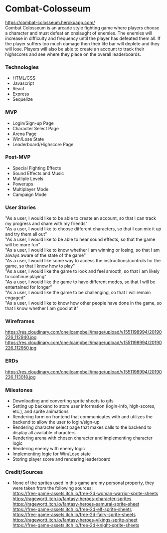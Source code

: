 # Combat-Colosseum
https://combat-colosseum.herokuapp.com/ \
Combat Colosseum is an arcade style fighting game where players choose a character and must defeat an onslaught of enemies. The enemies will increase in difficulty and frequency until the player has defeated them all. If the player suffers too much damage then their life bar will deplete and they will lose. Players will also be able to create an account to track their highscores and see where they place on the overall leaderboards.

### Technologies

- HTML/CSS
- Javascript
- React
- Express
- Sequelize

### MVP

- Login/Sign-up Page
- Character Select Page
- Arena Page
- Win/Lose State
- Leaderboard/Highscore Page

### Post-MVP

- Special Fighting Effects
- Sound Effects and Music
- Mutliple Levels
- Powerups
- Multiplayer Mode
- Campaign Mode

### User Stories

"As a user, I would like to be able to create an account, so that I can track my progress and share with my friends" \
"As a user, I would like to choose different characters, so that I can mix it up and try them all out" \
"As a user, I would like to be able to hear sound effects, so that the game will be more fun" \
"As a user, I would like to know whether I am winning or losing, so that I am always aware of the state of the game" \
"As a user, I would like some way to access the instructions/controls for the game, so that I know how to play" \
"As a user, I would like the game to look and feel smooth, so that I am likely to continue playing" \
"As a user, I would like the game to have different modes, so that I will be entertained for longer" \
"As a user, I would like the game to be challenging, so that I will remain engaged" \
"As a user, I would like to know how other people have done in the game, so that I know whether I am good at it" 

### Wireframes
https://res.cloudinary.com/oneilcampbell/image/upload/v1551198994/20190226_112940.jpg
https://res.cloudinary.com/oneilcampbell/image/upload/v1551198994/20190226_112950.jpg

### ERDs
https://res.cloudinary.com/oneilcampbell/image/upload/v1551198994/20190226_113018.jpg

### Milestones

- Downloading and converting sprite sheets to gifs
- Setting up backend to store user information (login-info, high-scores, etc.), and sprite animations
- Rendering form on frontend that communicates with and utilizes the backend to allow the user to login/sign-up
- Rendering character select page that makes calls to the backend to display all available characters
- Rendering arena with chosen character and implementing character logic
- Rendering enemy with enemy logic
- Implementing logic for Win/Lose state
- Storing player score and rendering leaderboard

### Credit/Sources
- None of the sprites used in this game are my personal property, they were taken from the following sources:\
https://free-game-assets.itch.io/free-2d-woman-warrior-sprite-sheets \
https://ragewortt.itch.io/fantasy-heroes-character-sprites  \
https://ragewortt.itch.io/fantasy-heroes-samurai-sprite-sheet \
https://free-game-assets.itch.io/free-2d-elf-sprite-sheets \
https://free-game-assets.itch.io/free-2d-fairy-sprite-sheets \
https://ragewortt.itch.io/fantasy-heroes-vikings-sprite-sheet \
https://free-game-assets.itch.io/free-2d-knight-sprite-sheets
